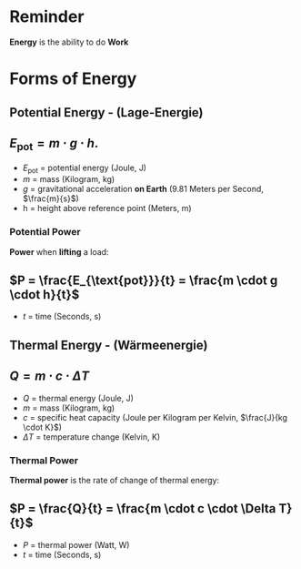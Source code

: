 # Reminder
**Energy** is the ability to do **Work**


# Forms of Energy
## Potential Energy - (Lage-Energie)
$E_{\text{pot}} = m \cdot g \cdot h$.
-
* $E_{\text{pot}}$  = potential energy (Joule, J)
* $m$ = mass (Kilogram, kg)
* $g$ = gravitational acceleration **on Earth** (9.81 Meters per Second, $\frac{m}{s}$)
* h = height above reference point (Meters, m)

### Potential Power
**Power** when **lifting** a load:

$P = \frac{E_{\text{pot}}}{t} = \frac{m \cdot g \cdot h}{t}$
-
* $t$ = time (Seconds, s)

## Thermal Energy - (Wärmeenergie)
$Q = m \cdot c \cdot \Delta T$
-
* $Q$ = thermal energy (Joule, J)
* $m$ = mass (Kilogram, kg)
* $c$ = specific heat capacity (Joule per Kilogram per Kelvin, $\frac{J}{kg \cdot K}$)
* $\Delta T$ = temperature change (Kelvin, K)

### Thermal Power
**Thermal power** is the rate of change of thermal energy:

$P = \frac{Q}{t} = \frac{m \cdot c \cdot \Delta T}{t}$
-
* $P$ = thermal power (Watt, W)
* $t$ = time (Seconds, s)
